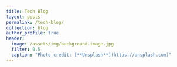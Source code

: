 ```yaml
---
title: Tech Blog
layout: posts
permalink: /tech-blog/
collection: blog
author_profile: true
header:
  image: /assets/img/background-image.jpg
  filter: 0.5
  caption: "Photo credit: [**Unsplash**](https://unsplash.com)"
---
```

